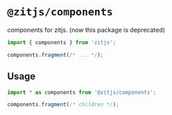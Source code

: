 # `@zitjs/components`

components for zitjs. (now this package is deprecated)

```ts
import { components } from 'zitjs';

components.fragment(/* ... */);
```

## Usage

```ts
import * as components from '@zitjs/components';

components.fragment(/* children */);
```

